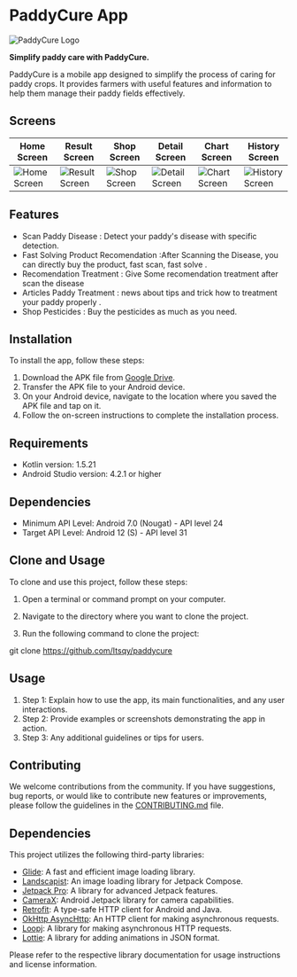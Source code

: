 # PaddyCure App

![PaddyCure Logo](https://drive.google.com/uc?id=1JqG6Ox5Kw45GkjV9sZzg0VFcp_GYGbTo)

**Simplify paddy care with PaddyCure.**

PaddyCure is a mobile app designed to simplify the process of caring for paddy crops. It provides farmers with useful features and information to help them manage their paddy fields effectively.

## Screens 

| Home Screen | Result Screen | Shop Screen | Detail Screen | Chart Screen | History Screen |
|---|---|---|---|---|---|
| ![Home Screen](https://drive.google.com/uc?id=1rN6UfZ2LwnORMVa33CsHYqiHnap2Tj3X) | ![Result Screen](https://drive.google.com/uc?id=1kpUl6WqAGc_dKOB6EMkMSps7H0b0wwjL) | ![Shop Screen](https://drive.google.com/uc?id=1BJsgUQ2cf9Jkpj8DaWY10dT6gM20Cgt9) | ![Detail Screen](https://drive.google.com/uc?id=1IaG1Cj0TBtQ0UsauVG2NeMINzvhR0Ut2) | ![Chart Screen](https://drive.google.com/uc?id=1zFqrfP5K7GDu-9ikeOLOTsSHds2PYOQi) | ![History Screen](https://drive.google.com/uc?id=1S4uinIywXQ5FkXkSh-Wkh6Bj2AL95rzs) | ![Camera Screen]([https://drive.google.com/uc?id=1BJsgUQ2cf9Jkpj8DaWY10dT6gM20Cgt9](https://drive.google.com/file/d/1fYKjBCfVQD_r5plfA4JbnlIq_oqVa8Wd/view?usp=drive_link))

## Features

- Scan Paddy Disease : Detect your paddy's disease with specific detection.
- Fast Solving Product Recomendation :After Scanning the Disease, you can directly buy the product, fast scan, fast solve .
- Recomendation Treatment : Give Some recomendation treatment after scan the disease 
- Articles Paddy Treatment : news about tips and trick how to treatment your paddy properly .
- Shop Pesticides : Buy the pesticides as much as you need.

## Installation

To install the app, follow these steps:

1. Download the APK file from [Google Drive](link-to-app-file).
2. Transfer the APK file to your Android device.
3. On your Android device, navigate to the location where you saved the APK file and tap on it.
4. Follow the on-screen instructions to complete the installation process.

## Requirements

- Kotlin version: 1.5.21
- Android Studio version: 4.2.1 or higher

## Dependencies

- Minimum API Level: Android 7.0 (Nougat) - API level 24
- Target API Level: Android 12 (S) - API level 31


## Clone and Usage

To clone and use this project, follow these steps:

1. Open a terminal or command prompt on your computer.

2. Navigate to the directory where you want to clone the project.

3. Run the following command to clone the project:

  git clone https://github.com/Itsqy/paddycure


## Usage

1. Step 1: Explain how to use the app, its main functionalities, and any user interactions.
2. Step 2: Provide examples or screenshots demonstrating the app in action.
3. Step 3: Any additional guidelines or tips for users.

## Contributing

We welcome contributions from the community. If you have suggestions, bug reports, or would like to contribute new features or improvements, please follow the guidelines in the [CONTRIBUTING.md](link-to-contributing.md) file.

## Dependencies

This project utilizes the following third-party libraries:

- [Glide](https://github.com/bumptech/glide): A fast and efficient image loading library.
- [Landscapist](https://github.com/skydoves/Landscapist): An image loading library for Jetpack Compose.
- [Jetpack Pro](https://github.com/example/jetpack-pro): A library for advanced Jetpack features.
- [CameraX](https://developer.android.com/training/camerax): Android Jetpack library for camera capabilities.
- [Retrofit](https://square.github.io/retrofit/): A type-safe HTTP client for Android and Java.
- [OkHttp AsyncHttp](https://square.github.io/okhttp/): An HTTP client for making asynchronous requests.
- [Loopj](https://loopj.com/android-async-http/): A library for making asynchronous HTTP requests.
- [Lottie](https://github.com/airbnb/lottie-android): A library for adding animations in JSON format.

Please refer to the respective library documentation for usage instructions and license information.


